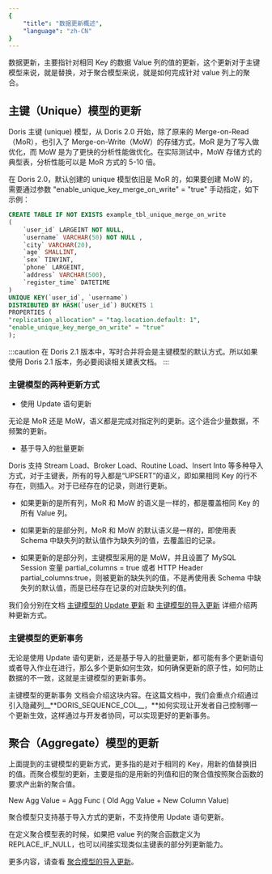 ```yaml
---
{
    "title": "数据更新概述",
    "language": "zh-CN"
}
---
```


<!--
Licensed to the Apache Software Foundation (ASF) under one
or more contributor license agreements.  See the NOTICE file
distributed with this work for additional information
regarding copyright ownership.  The ASF licenses this file
to you under the Apache License, Version 2.0 (the
"License"); you may not use this file except in compliance
with the License.  You may obtain a copy of the License at

  http://www.apache.org/licenses/LICENSE-2.0

Unless required by applicable law or agreed to in writing,
software distributed under the License is distributed on an
"AS IS" BASIS, WITHOUT WARRANTIES OR CONDITIONS OF ANY
KIND, either express or implied.  See the License for the
specific language governing permissions and limitations
under the License.
-->

数据更新，主要指针对相同 Key 的数据 Value 列的值的更新，这个更新对于主键模型来说，就是替换，对于聚合模型来说，就是如何完成针对 value 列上的聚合。

## 主键（Unique）模型的更新

Doris 主键 (unique) 模型，从 Doris 2.0 开始，除了原来的 Merge-on-Read（MoR），也引入了 Merge-on-Write（MoW）的存储方式，MoR 是为了写入做优化，而 MoW 是为了更快的分析性能做优化。在实际测试中，MoW 存储方式的典型表，分析性能可以是 MoR 方式的 5-10 倍。

在 Doris 2.0，默认创建的 unique 模型依旧是 MoR 的，如果要创建 MoW 的，需要通过参数 "enable_unique_key_merge_on_write" = "true" 手动指定，如下示例：

```sql
CREATE TABLE IF NOT EXISTS example_tbl_unique_merge_on_write
(
    `user_id` LARGEINT NOT NULL,
    `username` VARCHAR(50) NOT NULL ,
    `city` VARCHAR(20),
    `age` SMALLINT,
    `sex` TINYINT,
    `phone` LARGEINT,
    `address` VARCHAR(500),
    `register_time` DATETIME
)
UNIQUE KEY(`user_id`, `username`)
DISTRIBUTED BY HASH(`user_id`) BUCKETS 1
PROPERTIES (
"replication_allocation" = "tag.location.default: 1",
"enable_unique_key_merge_on_write" = "true"
);
```

:::caution
在 Doris 2.1 版本中，写时合并将会是主键模型的默认方式。所以如果使用 Doris 2.1 版本，务必要阅读相关建表文档。
:::

### 主键模型的两种更新方式

- 使用 Update 语句更新

无论是 MoR 还是 MoW，语义都是完成对指定列的更新。这个适合少量数据，不频繁的更新。

- 基于导入的批量更新

Doris 支持 Stream Load、Broker Load、Routine Load、Insert Into 等多种导入方式，对于主键表，所有的导入都是“UPSERT”的语义，即如果相同 Key 的行不存在，则插入。对于已经存在的记录，则进行更新。

- 如果更新的是所有列，MoR 和 MoW 的语义是一样的，都是覆盖相同 Key 的所有 Value 列。

- 如果更新的是部分列，MoR 和 MoW 的默认语义是一样的，即使用表 Schema 中缺失列的默认值作为缺失列的值，去覆盖旧的记录。

- 如果更新的是部分列，主键模型采用的是 MoW，并且设置了 MySQL Session 变量 partial_columns = true 或者 HTTP Header partial_columns:true，则被更新的缺失列的值，不是再使用表 Schema 中缺失列的默认值，而是已经存在记录的对应缺失列的值。

我们会分别在文档 [主键模型的 Update 更新](../update/unique-update) 和 [主键模型的导入更新](../update/unique-load-update) 详细介绍两种更新方式。

### 主键模型的更新事务

无论是使用 Update 语句更新，还是基于导入的批量更新，都可能有多个更新语句或者导入作业在进行，那么多个更新如何生效，如何确保更新的原子性，如何防止数据的不一致，这就是主键模型的更新事务。

主键模型的更新事务 文档会介绍这块内容。在这篇文档中，我们会重点介绍通过引入隐藏列__**DORIS_SEQUENCE_COL__，**如何实现让开发者自己控制哪一个更新生效，这样通过与开发者协同，可以实现更好的更新事务。

## 聚合（Aggregate）模型的更新

上面提到的主键模型的更新方式，更多指的是对于相同的 Key，用新的值替换旧的值。而聚合模型的更新，主要是指的是用新的列值和旧的聚合值按照聚合函数的要求产出新的聚合值。

New Agg Value = Agg Func ( Old Agg Value + New Column Value)

聚合模型只支持基于导入方式的更新，不支持使用 Update 语句更新。

在定义聚合模型表的时候，如果把 value 列的聚合函数定义为 REPLACE_IF_NULL，也可以间接实现类似主键表的部分列更新能力。

更多内容，请查看 [聚合模型的导入更新](../update/aggregate-load-update)。